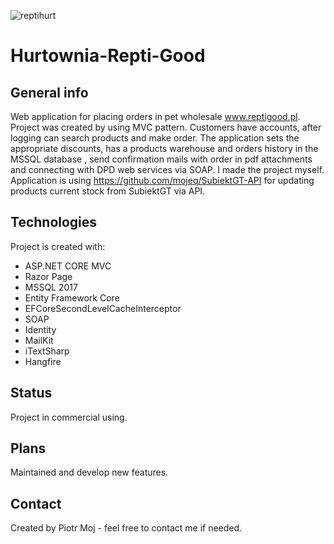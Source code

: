 ![reptihurt](https://user-images.githubusercontent.com/44526067/97150889-14a37f00-176f-11eb-9569-4789763077dc.jpg)
# Hurtownia-Repti-Good

## General info
Web application for placing orders in pet wholesale www.reptigood.pl. Project was created by using MVC pattern. Customers have accounts, after logging can search products and make order. 
The application sets the appropriate discounts, has a products warehouse and orders history in the MSSQL database , send confirmation mails with order in pdf attachments and connecting with DPD web services via SOAP. 
I made the project myself. Application is using https://github.com/mojeq/SubiektGT-API for updating products current stock from SubiektGT via API.

## Technologies
Project is created with:
* ASP.NET CORE MVC
* Razor Page
* MSSQL 2017
* Entity Framework Core
* EFCoreSecondLevelCacheInterceptor
* SOAP
* Identity
* MailKit
* iTextSharp
* Hangfire

## Status
Project in commercial using.

## Plans
Maintained and develop new features.

## Contact
Created by Piotr Moj - feel free to contact me if needed.
